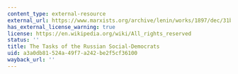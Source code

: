 ```yaml
---
content_type: external-resource
external_url: https://www.marxists.org/archive/lenin/works/1897/dec/31b.htm
has_external_license_warning: true
license: https://en.wikipedia.org/wiki/All_rights_reserved
status: ''
title: The Tasks of the Russian Social-Democrats
uid: a3a0db81-524a-49f7-a242-be2f5cf36100
wayback_url: ''
---
```

